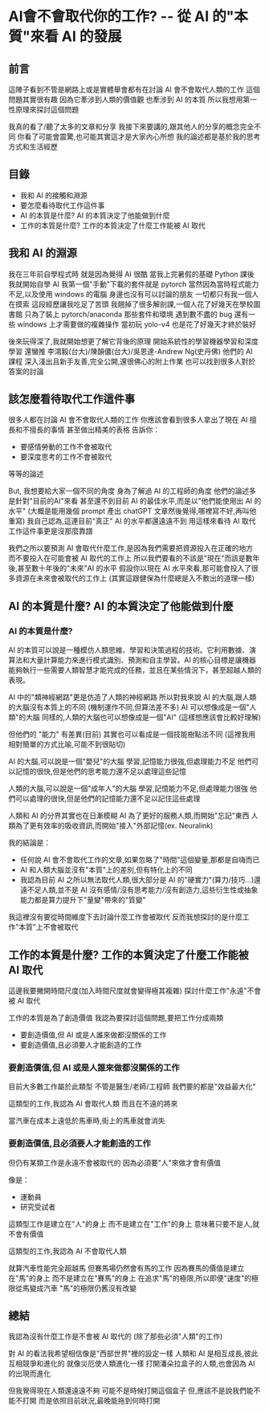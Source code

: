 # AI會不會取代你的工作? -- 從 AI 的"本質"來看 AI 的發展

## 前言

這陣子看到不管是網路上或是實體舉會都有在討論 AI 會不會取代人類的工作
這個問題其實很有趣
因為它牽涉到人類的價值觀
也牽涉到 AI 的本質
所以我想用第一性原理來探討這個問題

我真的看了/聽了太多的文章和分享
我接下來要講的,跟其他人的分享的概念完全不同
你看了可能會震驚,也可能其實這才是大家內心所想
我的論述都是基於我的思考方式和生活經歷


## 目錄
- 我和 AI 的接觸和淵源
- 要怎麼看待取代工作這件事
- AI 的本質是什麼? AI 的本質決定了他能做到什麼
- 工作的本質是什麼? 工作的本質決定了什麼工作能被 AI 取代

## 我和 AI 的淵源
我在三年前自學程式時
就是因為覺得 AI 很酷
當我上完暑假的基礎 Python 課後
我就開始自學 AI
我第一個"手動"下載的套件就是 pytorch
當然因為當時程式能力不足,以及使用 windows 的電腦
身邊也沒有可以討論的朋友
一切都只有我一個人在摸索
這段經歷讓我吃足了苦頭
我翹掉了很多解剖課,一個人花了好幾天在學校圖書館
只為了裝上 pytorch/anaconda 那些套件和環境
遇到數不盡的 bug
還有一些 windows 上才需要做的複雜操作
當初玩 yolo-v4 也是花了好幾天才終於裝好

後來玩得深了,我就開始想更了解它背後的原理
開始系統性的學習機器學習和深度學習
還蠻推
李鴻毅(台大)/陳韻儂(台大)/吳恩達-Andrew Ng(史丹佛)
他們的 AI 課程
深入淺出且新手友善,完全公開,還很佛心的附上作業
也可以找到很多人對於答案的討論

## 該怎麼看待取代工作這件事

很多人都在討論 AI 會不會取代人類的工作
你應該會看到很多人拿出了現在 AI 擅長和不擅長的事情
甚至做出精美的表格
告訴你：
- 要感情勞動的工作不會被取代
- 要深度思考的工作不會被取代
  
等等的論述

But, 我想要給大家一個不同的角度
身為了解過 AI 的工程師的角度
他們的論述多是針對"目前的AI"來看
甚至還不到目前 AI 的最佳水平,而是以"他們能使用出 AI 的水平"
(大概是能用幾個 prompt 產出 chatGPT 文章然後覺得,哪裡寫不好,再叫他重寫)
我自己認為,這連目前"真正" AI 的水平都還遠遠不到
用這樣來看待 AI 取代工作這件事更是沒那麼靠譜

我們之所以要預測 AI 會取代什麼工作,是因為我們需要把資源投入在正確的地方
而不要投入在可能會被 AI 取代的工作上
所以我們要看的不該是"現在"而該是數年後,甚至數十年後的"未來"AI 的水平
假設你以現在 AI 水平來看,那可能會投入了很多資源在未來會被取代的工作上
(其實這跟健保為什麼總是入不敷出的道理一樣)

## AI 的本質是什麼? AI 的本質決定了他能做到什麼

### AI 的本質是什麼?
AI 的本質可以說是一種模仿人類思維、學習和決策過程的技術。它利用數據、演算法和大量計算能力來進行模式識別、預測和自主學習。AI 的核心目標是讓機器能夠執行一些需要人類智慧才能完成的任務，並且在某些情況下，甚至超越人類的表現。

AI 中的"類神經網路"更是仿造了人類的神經網路
所以對我來說
AI 的大腦,跟人類的大腦沒有本質上的不同
(機制運作不同,但算法差不多)
AI 可以想像成是一個"人類"的大腦
同樣的,人類的大腦也可以想像成是一個"AI"
(這樣想應該會比較好理解)

但他們的 "能力" 有差異(目前)
其實也可以看成是一個技能樹點法不同
(這裡我用相對簡單的方式比喻,可能不到很貼切)

AI 的大腦,可以說是一個"嬰兒"的大腦
學習,記憶能力很強,但處理能力不足
他們可以記憶的很快,但是他們的思考能力還不足以處理這些記憶

人類的大腦,可以說是一個"成年人"的大腦
學習,記憶能力不足,但處理能力很強
他們可以處理的很快,但是他們的記憶能力還不足以記住這些處理

人類和 AI 的分界其實也在日漸模糊
AI 為了更好的服務人類,而開始"忘記"東西
人類為了更有效率的吸收資訊,而開始"接入"外部記憶(ex. Neuralink)

我的結論是：
- 任何說 AI 會不會取代工作的文章,如果忽略了"時間"這個變量,那都是自嗨而已
- AI 和人類大腦並沒有"本質"上的差別,但有特化上的不同
- 我認為目前 AI 之所以無法取代人類,很大部分是 AI 的"硬實力"(算力/技巧...)還遠不足人類,並不是 AI 沒有感情/沒有思考能力/沒有創造力,這些衍生性或抽象能力都是算力提升下"量變"帶來的"質變"

我這裡沒有要從時間維度下去討論什麼工作會被取代
反而我想探討的是什麼工作"本質"上不會被取代

## 工作的本質是什麼? 工作的本質決定了什麼工作能被 AI 取代

這邊我要撇開時間尺度(加入時間尺度就會變得極其複雜)
探討什麼工作"永遠"不會被 AI 取代

工作的本質是為了創造價值
我認為要探討這個問題,要把工作分成兩類

- 要創造價值,但 AI 或是人誰來做都沒關係的工作
- 要創造價值,且必須要人才能創造的工作

### 要創造價值,但 AI 或是人誰來做都沒關係的工作
目前大多數工作屬於此類型
不管是醫生/老師/工程師
我們要的都是"效益最大化"

這類型的工作,我認為 AI 會取代人類
而且在不遠的將來

當汽車在成本上遠低於馬車時,街上的馬車就會消失

### 要創造價值,且必須要人才能創造的工作
但仍有某類工作是永遠不會被取代的
因為必須要"人"來做才會有價值

像是：
- 運動員
- 研究受試者

這類型工作是建立在"人"的身上
而不是建立在"工作"的身上
意味著只要不是人,就不會有價值

這類型的工作,我認為 AI 不會取代人類

就算汽車性能完全超越馬
但賽馬場仍然會有馬的工作
因為賽馬的價值是建立在"馬"的身上
而不是建立在"賽馬"的身上
在追求"馬"的極限,所以即便"速度"的極限從馬變成汽車
"馬"的極限仍舊沒有改變

## 總結

我認為沒有什麼工作是不會被 AI 取代的
(除了那些必須"人類"的工作)

對 AI 的看法我希望相信像是"西部世界"裡的設定一樣
人類和 AI 是相互成長,彼此互相競爭和進化的
就像災厄使人類進化一樣
打開潘朵拉盒子的人類,也會因為 AI 的出現而進化

但我覺得現在人類還遠遠不夠
可能不是時候打開這個盒子
但,應該不是說我們能不能不打開
而是依照目前狀況,最晚能拖到何時打開